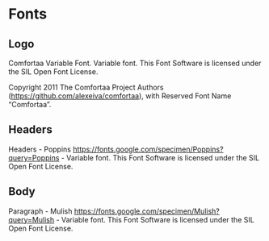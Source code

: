 # Fonts

## Logo

Comfortaa Variable Font. Variable font. This Font Software is licensed under the SIL Open Font License.

Copyright 2011 The Comfortaa Project Authors (https://github.com/alexeiva/comfortaa), with Reserved Font Name “Comfortaa”.

## Headers

Headers - Poppins https://fonts.google.com/specimen/Poppins?query=Poppins - Variable font. This Font Software is licensed under the SIL Open Font License.

## Body

Paragraph - Mulish https://fonts.google.com/specimen/Mulish?query=Mulish - Variable font. This Font Software is licensed under the SIL Open Font License.